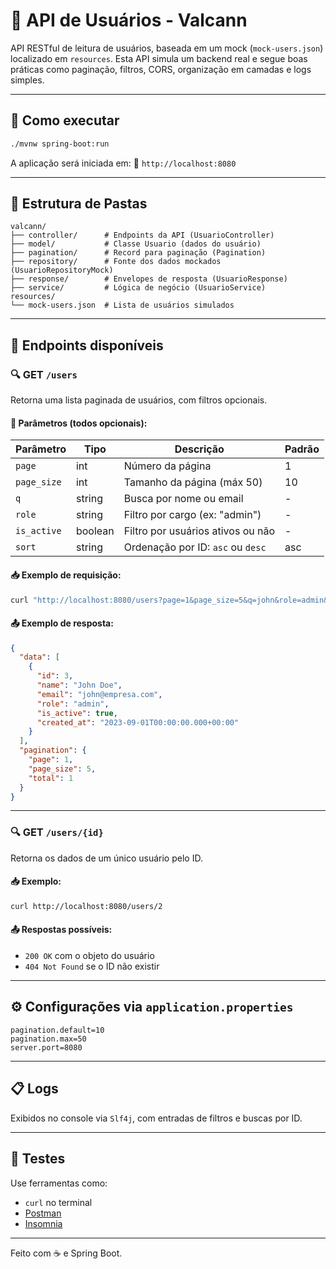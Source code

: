 # 📘 API de Usuários - Valcann

API RESTful de leitura de usuários, baseada em um mock (`mock-users.json`) localizado em `resources`. Esta API simula um backend real e segue boas práticas como paginação, filtros, CORS, organização em camadas e logs simples.

---

## 🚀 Como executar

```bash
./mvnw spring-boot:run
```

A aplicação será iniciada em:
📍 `http://localhost:8080`

---

## 📂 Estrutura de Pastas

```
valcann/
├── controller/      # Endpoints da API (UsuarioController)
├── model/           # Classe Usuario (dados do usuário)
├── pagination/      # Record para paginação (Pagination)
├── repository/      # Fonte dos dados mockados (UsuarioRepositoryMock)
├── response/        # Envelopes de resposta (UsuarioResponse)
├── service/         # Lógica de negócio (UsuarioService)
resources/
└── mock-users.json  # Lista de usuários simulados
```

---

## 📡 Endpoints disponíveis

### 🔍 GET `/users`

Retorna uma lista paginada de usuários, com filtros opcionais.

#### 🔧 Parâmetros (todos opcionais):

| Parâmetro   | Tipo    | Descrição                         | Padrão |
| ----------- | ------- | --------------------------------- | ------ |
| `page`      | int     | Número da página                  | 1      |
| `page_size` | int     | Tamanho da página (máx 50)        | 10     |
| `q`         | string  | Busca por nome ou email           | -      |
| `role`      | string  | Filtro por cargo (ex: "admin")    | -      |
| `is_active` | boolean | Filtro por usuários ativos ou não | -      |
| `sort`      | string  | Ordenação por ID: `asc` ou `desc` | asc    |

#### 📥 Exemplo de requisição:

```bash
curl "http://localhost:8080/users?page=1&page_size=5&q=john&role=admin&is_active=true&sort=desc"
```

#### 📤 Exemplo de resposta:

```json
{
  "data": [
    {
      "id": 3,
      "name": "John Doe",
      "email": "john@empresa.com",
      "role": "admin",
      "is_active": true,
      "created_at": "2023-09-01T00:00:00.000+00:00"
    }
  ],
  "pagination": {
    "page": 1,
    "page_size": 5,
    "total": 1
  }
}
```

---

### 🔍 GET `/users/{id}`

Retorna os dados de um único usuário pelo ID.

#### 📥 Exemplo:

```bash
curl http://localhost:8080/users/2
```

#### 📤 Respostas possíveis:

* `200 OK` com o objeto do usuário
* `404 Not Found` se o ID não existir

---

## ⚙️ Configurações via `application.properties`

```properties
pagination.default=10
pagination.max=50
server.port=8080
```

---

## 📋 Logs

Exibidos no console via `Slf4j`, com entradas de filtros e buscas por ID.

---

## 🧪 Testes

Use ferramentas como:

* `curl` no terminal
* [Postman](https://www.postman.com/)
* [Insomnia](https://insomnia.rest/)

---

Feito com ☕ e Spring Boot.
